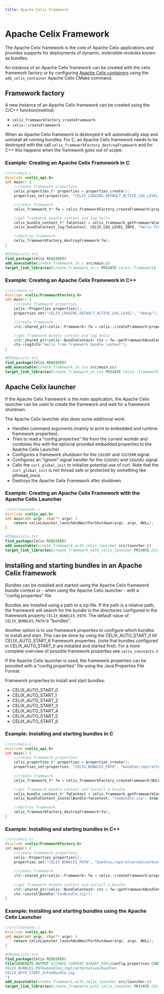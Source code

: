 ```yaml
---
title: Apache Celix Framework
---
```


<!--
Licensed to the Apache Software Foundation (ASF) under one or more
contributor license agreements.  See the NOTICE file distributed with
this work for additional information regarding copyright ownership.
The ASF licenses this file to You under the Apache License, Version 2.0
(the "License"); you may not use this file except in compliance with
the License.  You may obtain a copy of the License at
   
    http://www.apache.org/licenses/LICENSE-2.0

Unless required by applicable law or agreed to in writing, software
distributed under the License is distributed on an "AS IS" BASIS,
WITHOUT WARRANTIES OR CONDITIONS OF ANY KIND, either express or implied.
See the License for the specific language governing permissions and
limitations under the License.
-->

# Apache Celix Framework
The Apache Celix framework is the core of Apache Celix applications and provides supports for deployments of 
dynamic, extensible modules known as bundles. 

An instance of an Apache Celix framework can be created with the celix framework factory or by configuring 
[Apache Celix containers](containers.md) using the `add_celix_container` Apache Celix CMake command.


## Framework factory
A new instance of an Apache Celix framework can be created using the C/C++ function/method:
- `celix_frameworkFactory_createFramework`
- `celix::createFramework`

When an Apache Celix framework is destroyed it will automatically stop and uninstall all running bundles.
For C, an Apache Celix framework needs to be destroyed with the call `celix_frameworkFactory_destroyFramework` and
for C++ this happens when the framework goes out of scope. 

### Example: Creating an Apache Celix Framework in C
```C
//src/main.c
#include <celix_api.h>
int main() {
    //create framework properties
    celix_properties_t* properties = properties_create();
    properties_set(properties, "CELIX_LOGGING_DEFAULT_ACTIVE_LOG_LEVEL", "debug");

    //create framework
    celix_framework_t* fw = celix_frameworkFactory_createFramework(properties);

    //get framework bundle context and log hello
    celix_bundle_context_t* fwContext = celix_framework_getFrameworkContext(fw);
    celix_bundleContext_log(fwContext, CELIX_LOG_LEVEL_INFO, "Hello from framework bundle context");

    //destroy framework
    celix_frameworkFactory_destroyFramework(fw);
}
```

```cmake
#CMakeLists.txt
find_package(Celix REQUIRED)
add_executable(create_framework_in_c src/main.c)
target_link_libraries(create_framework_in_c PRIVATE Celix::framework)
```

### Example: Creating an Apache Celix Framework in C++
```C++
//src/main.cc
#include <celix/FrameworkFactory.h>
int main() {
    //create framework properties
    celix::Properties properties{};
    properties.set("CELIX_LOGGING_DEFAULT_ACTIVE_LOG_LEVEL", "debug");

    //create framework
    std::shared_ptr<celix::Framework> fw = celix::createFramework(properties);

    //get framework bundle context and log hello
    std::shared_ptr<celix::BundleContext> ctx = fw->getFrameworkBundleContext();
    ctx->logInfo("Hello from framework bundle context");
}
```

```cmake
#CMakeLists.txt
find_package(Celix REQUIRED)
add_executable(create_framework_in_cxx src/main.cc)
target_link_libraries(create_framework_in_cxx PRIVATE Celix::framework)
```

## Apache Celix launcher
If the Apache Celix framework is the main application, the Apache Celix launcher can be used to create the framework 
and wait for a framework shutdown.

The Apache Celix launcher also does some additional work:

- Handles command arguments (mainly to print to embedded and runtime framework properties).
- Tries to read a "config.properties" file from the current workdir and combines this with the optional provided 
  embedded properties to the Apache Celix Launcher.
- Configures a framework shutdown for the `SIGINT` and `SIGTERM` signal.
- Configures an "ignore" signal handler for the `SIGUSR1` and `SIGUSR2` signal.
- Calls the `curl_global_init` to initialize potential use of curl. Note that the `curl_global_init` is not thread safe
  or protected by something like pthread_once.
- Destroys the Apache Celix Framework after shutdown. 

### Example: Creating an Apache Celix Framework with the Apache Celix Launcher
```C
//src/launcher.c
#include <celix_api.h>
int main(int argc, char** argv) {
    return celixLauncher_launchAndWaitForShutdown(argc, argv, NULL);
}
```
```cmake
#CMakeLists.txt
find_package(Celix REQUIRED)
add_executable(create_framework_with_celix_launcher src/launcher.c)
target_link_libraries(create_framework_with_celix_launcher PRIVATE Celix::framework)
```

## Installing and starting bundles in an Apache Celix framework

Bundles can be installed and started using the Apache Celix framework bundle context or - when using the Apache Celix
launcher - with a "config.properties" file.

Bundles are installed using a path to a zip file. If the path is a relative path, the framework will search for the
bundle in the directories configured in the framework property `CELIX_BUNDLES_PATH`. 
The default value of `CELIX_BUNDLES_PATH` is "bundles". 

Another option is to use framework properties to configure which bundles to install and start. 
This can be done by using the CELIX_AUTO_START_0 till CELIX_AUTO_START_6 framework properties. 
(note that bundles configured in CELIX_AUTO_START_0 are installed and started first).
For a more complete overview of possible framework properties see `celix_constants.h`

If the Apache Celix launcher is used, the framework properties can be provided with a "config.properties" 
file using the Java Properties File Format.

Framework properties to install and start bundles:

- CELIX_AUTO_START_0
- CELIX_AUTO_START_1
- CELIX_AUTO_START_2
- CELIX_AUTO_START_3
- CELIX_AUTO_START_4
- CELIX_AUTO_START_5
- CELIX_AUTO_START_6 

### Example: Installing and starting bundles in C
```C
//src/main.c
#include <celix_api.h>
int main() {
    //create framework properties
    celix_properties_t* properties = properties_create();
    properties_set(properties, "CELIX_BUNDLES_PATH", "bundles;/opt/alternative/bundles");
    
    //create framework
    celix_framework_t* fw = celix_frameworkFactory_createFramework(NULL);

    //get framework bundle context and install a bundle
    celix_bundle_context_t* fwContext = celix_framework_getFrameworkContext(fw);
    celix_bundleContext_installBundle(fwContext, "FooBundle.zip", true);

    //destroy framework
    celix_frameworkFactory_destroyFramework(fw);
}
```

### Example: Installing and starting bundles in C++
```C++
//src/main.cc
#include <celix/FrameworkFactory.h>
int main() {
    //create framework properties
    celix::Properties properties{};
    properties.set("CELIX_BUNDLES_PATH", "bundles;/opt/alternative/bundles");
    
    //create framework
    std::shared_ptr<celix::Framework> fw = celix::createFramework(properties);
    
    //get framework bundle context and install a bundle
    std::shared_ptr<celix::BundleContext> ctx = fw->getFrameworkBundleContext();
    ctx->installBundle("FooBundle.zip");
}
```

### Example: Installing and starting bundles using the Apache Celix Launcher

```C
//src/launcher.c
#include <celix_api.h>
int main(int argc, char** argv) {
    return celixLauncher_launchAndWaitForShutdown(argc, argv, NULL);
}
```

```cmake
#CMakeLists.txt
find_package(Celix REQUIRED)
file(GENERATE OUTPUT ${CMAKE_CURRENT_BINARY_DIR}/config.properties CONTENT "
CELIX_BUNDLES_PATH=bundles;/opt/alternative/bundles
CELIX_AUTO_START_3=FooBundle.zip
")
add_executable(create_framework_with_celix_launcher src/launcher.c)
target_link_libraries(create_framework_with_celix_launcher PRIVATE Celix::framework)
```